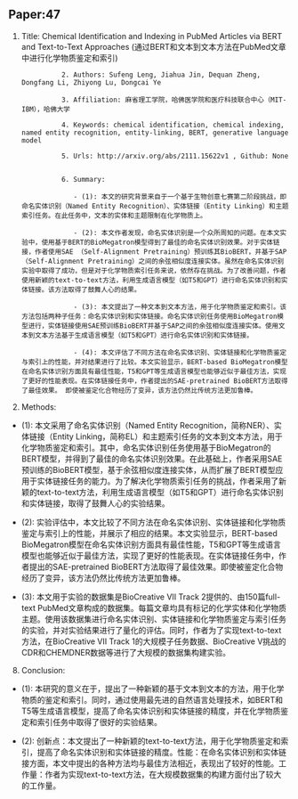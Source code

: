 ## Paper:47




1. Title: Chemical Identification and Indexing in PubMed Articles via BERT and Text-to-Text Approaches (通过BERT和文本到文本方法在PubMed文章中进行化学物质鉴定和索引)
                 
                 2. Authors: Sufeng Leng, Jiahua Jin, Dequan Zheng, Dongfang Li, Zhiyong Lu, Dongcai Ye
                 
                 3. Affiliation: 麻省理工学院，哈佛医学院和医疗科技联合中心（MIT-IBM），哈佛大学
                 
                 4. Keywords: chemical identification, chemical indexing, named entity recognition, entity-linking, BERT, generative language model
                 
                 5. Urls: http://arxiv.org/abs/2111.15622v1 , Github: None

      
                 6. Summary: 

                    - (1): 本文的研究背景来自于一个基于生物创意七赛第二阶段挑战，即命名实体识别（Named Entity Recognition）、实体链接（Entity Linking）和主题索引任务。在此任务中，文本的实体和主题限制在化学物质上。 

                    - (2): 本文作者发现，命名实体识别是一个众所周知的问题。在本文实验中，使用基于BERT的BioMegatron模型得到了最佳的命名实体识别效果。对于实体链接，作者使用SAE （Self-Alignment Pretraining）预训练其BioBERT，并基于SAP（Self-Alignment Pretraining）之间的余弦相似度连接实体。虽然在命名实体识别实验中取得了成功，但是对于化学物质索引任务来说，依然存在挑战。为了改善问题，作者使用新颖的text-to-text方法，利用生成语言模型（如T5和GPT）进行命名实体识别和实体链接。该方法取得了鼓舞人心的结果。

                    - (3): 本文提出了一种文本到文本方法，用于化学物质鉴定和索引。该方法包括两种子任务：命名实体识别和实体链接。命名实体识别任务使用BioMegatron模型进行，实体链接使用SAE预训练BioBERT并基于SAP之间的余弦相似度连接实体。使用文本到文本方法基于生成语言模型（如T5和GPT）进行命名实体识别和实体链接。

                    - (4): 本文评估了不同方法在命名实体识别、实体链接和化学物质鉴定与索引上的性能，并对结果进行了比较。本文实验显示，BERT-based BioMegatron模型在命名实体识别方面具有最佳性能，T5和GPT等生成语言模型也能够近似于最佳方法，实现了更好的性能表现。在实体链接任务中，作者提出的SAE-pretrained BioBERT方法取得了最佳效果。 即使被鉴定化合物经历了变异，该方法仍然比传统方法更加鲁棒。
7. Methods:

- (1): 本文采用了命名实体识别（Named Entity Recognition，简称NER）、实体链接（Entity Linking，简称EL）和主题索引任务的文本到文本方法，用于化学物质鉴定和索引。其中，命名实体识别任务使用基于BioMegatron的BERT模型，并得到了最佳的命名实体识别效果。在此基础上，作者采用SAE预训练的BioBERT模型，基于余弦相似度连接实体，从而扩展了BERT模型应用于实体链接任务的能力。为了解决化学物质索引任务的挑战，作者采用了新颖的text-to-text方法，利用生成语言模型（如T5和GPT）进行命名实体识别和实体链接，取得了鼓舞人心的实验结果。
 
- (2): 实验评估中，本文比较了不同方法在命名实体识别、实体链接和化学物质鉴定与索引上的性能，并展示了相应的结果。本文实验显示，BERT-based BioMegatron模型在命名实体识别方面具有最佳性能，T5和GPT等生成语言模型也能够近似于最佳方法，实现了更好的性能表现。在实体链接任务中，作者提出的SAE-pretrained BioBERT方法取得了最佳效果。即使被鉴定化合物经历了变异，该方法仍然比传统方法更加鲁棒。

- (3): 本文用于实验的数据集是BioCreative VII Track 2提供的、由150篇full-text PubMed文章构成的数据集。每篇文章均具有标记的化学实体和化学物质主题。使用该数据集进行命名实体识别、实体链接和化学物质鉴定与索引任务的实验，并对实验结果进行了量化的评估。同时，作者为了实现text-to-text方法，在BioCreative VII Track 1的大规模子任务数据、BioCreative V挑战的CDR和CHEMDNER数据等进行了大规模的数据集构建实验。





8. Conclusion:

- (1): 本研究的意义在于，提出了一种新颖的基于文本到文本的方法，用于化学物质的鉴定和索引。同时，通过使用最先进的自然语言处理技术，如BERT和T5等生成语言模型，提高了命名实体识别和实体链接的精度，并在化学物质鉴定和索引任务中取得了很好的实验结果。

- (2): 创新点：本文提出了一种新颖的text-to-text方法，用于化学物质鉴定和索引，提高了命名实体识别和实体链接的精度。性能：在命名实体识别和实体链接方面，本文中提出的各种方法均与最佳方法相近，表现出了较好的性能。工作量：作者为实现text-to-text方法，在大规模数据集的构建方面付出了较大的工作量。




